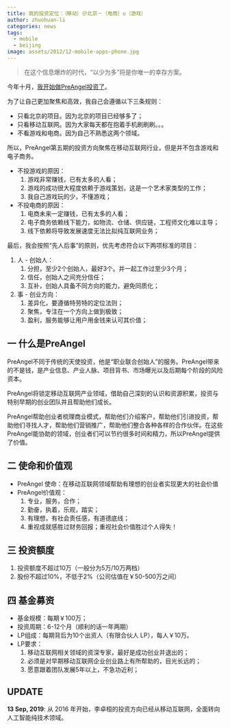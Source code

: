 ```yaml
---
title: 我的投资定位：｛移动｝＠北京－｛电商｝∪｛游戏｝
author: zhuohuan-li
categories: news
tags:
  - mobile
  - beijing
image: assets/2012/12-mobile-apps-phone.jpg
---
```


> 在这个信息爆炸的时代，“以少为多”将是你唯一的幸存方案。

今年十月，[我开始做PreAngel投资了](/huan-preangel-professional-cofounder-service/)。

为了让自己更加聚焦和高效，我自己会遵循以下三条规则：

- 只看北京的项目。因为北京的项目已经够多了；
- 只看移动互联网。因为大家每天都在抱着手机刷刷刷。。。
- 不看游戏和电商。因为自己不熟悉这两个领域。

所以，PreAngel第五期的投资方向聚焦在移动互联网行业，但是并不包含游戏和电子商务。

- 不投游戏的原因：
  1. 游戏非常赚钱，已有太多的人看；
  1. 游戏的成功很大程度依赖于游戏策划，这是一个艺术家类型的工作；
  1. 我自己游戏玩的少，不懂游戏；
- 不投电商的原因：
  1. 电商未来一定赚钱，已有太多的人看；
  1. 电子商务依赖线下能力，如物流、仓储、供应链，工程师文化难以主导；
  1. 线下依赖将导致发展速度无法比拟纯互联网业务；

最后，我会按照“先人后事”的原则，优先考虑符合以下两项标准的项目：

1. 人 - 创始人：
    1. 分担，至少2个创始人，最好3个。并一起工作过至少3个月；
    1. 信任，创始人之间充分信任；
    1. 互补，创始人具备不同方向的能力，避免同质化；
1. 事 - 创业方向：
    1. 差异化，要遵循特劳特的定位法则；
    1. 聚焦，专注在一个方向上做到极致；
    1. 盈利，服务能够让用户用金钱来认可其价值；

## 一 什么是PreAngel

PreAngel不同于传统的天使投资，他是“职业联合创始人”的服务。PreAngel带来的不是钱，是产业信息、产业人脉、项目背书、市场曝光以及后期每个阶段的风险资本。

PreAngel将锁定移动互联网产业领域，借助自己深刻的认识和资源积累，投资与特别早期的创业团队并且帮助他们成长。

PreAngel帮助创业者梳理商业模式，帮助他们介绍客户，帮助他们引进投资，帮助他们寻找人才，帮助他们营销推广，帮助他们整合各种各样的合作伙伴。在这些PreAngel能协助的领域，创业者们可以节约很多时间和精力，所以PreAngel提供了价值。

## 二 使命和价值观

- PreAngel 使命：在移动互联网领域帮助有理想的创业者实现更大的社会价值
- PreAngel价值观：
  1. 专业，服务，合作；
  1. 勤奋，执着，乐观，踏实；
  1. 有理想，有社会责任感，有道德底线；
  1. 重视成就感胜过财务回报；重视社会价值胜过个人得失！

## 三 投资额度

1. 投资额度不超过10万（一般分为5万/10万两档）
1. 股份不超过10%，不低于2%（公司估值在￥50-500万之间）

## 四 基金募资

- 基金规模：每期￥100万；
- 投资周期：6-12个月（顺利的话一年两期）
- LP组成：每期背后为10个出资人（有限合伙人 LP），每人￥10万。
- LP要求：
  1. 移动互联网相关领域的资深专家，最好是成功创业并退出的；
  1. 必须是对早期移动互联网企业创业路上有所帮助的，目光长远的；
  1. 愿意跟着团队发展5年以上，不急功近利；

## UPDATE

**13 Sep, 2019**: 从 2016 年开始，李卓桓的投资方向已经从移动互联网，全面转向人工智能纯技术领域。
